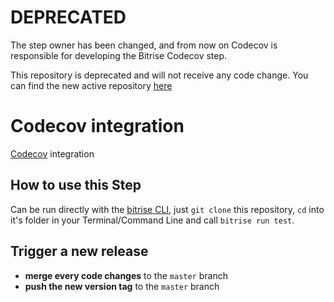 # DEPRECATED

The step owner has been changed, and from now on Codecov is responsible for developing the Bitrise Codecov step.

This repository is deprecated and will not receive any code change.
You can find the new active repository [here](https://github.com/codecov/codecov-bitrise)

# Codecov integration

[Codecov](https://codecov.io) integration

## How to use this Step

Can be run directly with the [bitrise CLI](https://github.com/bitrise-io/bitrise),
just `git clone` this repository, `cd` into it's folder in your Terminal/Command Line
and call `bitrise run test`.

## Trigger a new release

- __merge every code changes__ to the `master` branch
- __push the new version tag__ to the `master` branch
